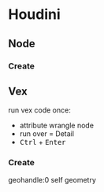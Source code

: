 # Houdini

## Node

### Create

## Vex

run vex code once:
- attribute wrangle node
- run over = Detail 
- <kbd>Ctrl</kbd> + <kbd>Enter</kbd>

### Create

geohandle:0 self geometry